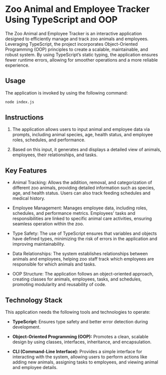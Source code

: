 # Zoo Animal and Employee Tracker Using TypeScript and OOP

The Zoo Animal and Employee Tracker is an interactive application designed to efficiently manage and track zoo animals and employees. Leveraging TypeScript, the project incorporates Object-Oriented Programming (OOP) principles to create a scalable, maintainable, and robust system. By using TypeScript’s static typing, the application ensures fewer runtime errors, allowing for smoother operations and a more reliable experience.

## Usage

The application is invoked by using the following command:

```bash
node index.js
```

## Instructions

1. The application allows users to input animal and employee data via prompts, including animal species, age, health status, and employee roles, schedules, and performance.

2. Based on this input, it generates and displays a detailed view of animals, employees, their relationships, and tasks.

## Key Features

* Animal Tracking: Allows the addition, removal, and categorization of different zoo animals, providing detailed information such as species, age, and health status. Users can also track feeding schedules and medical history.

* Employee Management: Manages employee data, including roles, schedules, and performance metrics. Employees' tasks and responsibilities are linked to specific animal care activities, ensuring seamless operation within the zoo.

* Type Safety: The use of TypeScript ensures that variables and objects have defined types, minimizing the risk of errors in the application and improving maintainability.


* Data Relationships: The system establishes relationships between animals and employees, helping zoo staff track which employees are responsible for which animals and tasks.


* OOP Structure: The application follows an object-oriented approach, creating classes for animals, employees, tasks, and schedules, promoting modularity and reusability of code.


## Technology Stack

This application needs the following tools and technologies to operate:

* **TypeScript:** Ensures type safety and better error detection during development.

* **Object-Oriented Programming (OOP):** Promotes a clean, scalable design by using classes, interfaces, inheritance, and encapsulation.

* **CLI (Command-Line Interface):** Provides a simple interface for interacting with the system, allowing users to perform actions like adding new animals, assigning tasks to employees, and viewing animal and employee details.

